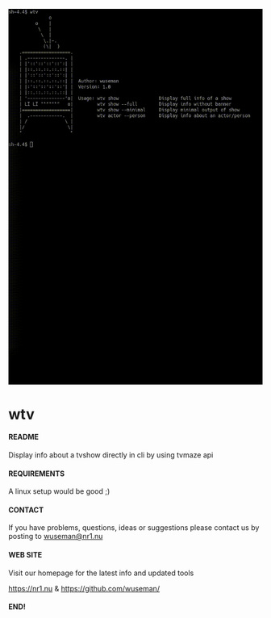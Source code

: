 ![Screenshot](/files/wtv.gif)

# wtv

#### README

Display info about a tvshow directly in cli by using tvmaze api

#### REQUIREMENTS

A linux setup would be good ;)

#### CONTACT 

If you have problems, questions, ideas or suggestions please contact
us by posting to wuseman@nr1.nu

#### WEB SITE

Visit our homepage for the latest info and updated tools

https://nr1.nu & https://github.com/wuseman/

#### END!

